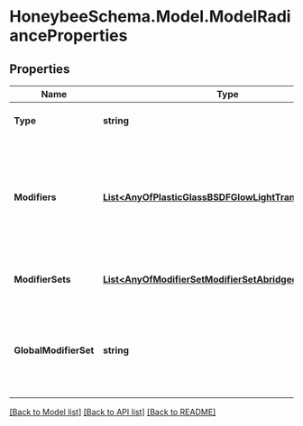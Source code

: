 
# HoneybeeSchema.Model.ModelRadianceProperties

## Properties

Name | Type | Description | Notes
------------ | ------------- | ------------- | -------------
**Type** | **string** |  | [optional] [readonly] [default to "ModelRadianceProperties"]
**Modifiers** | [**List&lt;AnyOfPlasticGlassBSDFGlowLightTransVoidMirror&gt;**](AnyOfPlasticGlassBSDFGlowLightTransVoidMirror.md) | A list of all unique modifiers in the model. This includes modifiers across all Faces, Apertures, Doors, Shades, Room ModifierSets, and the global_modifier_set. (default: []). | [optional] 
**ModifierSets** | [**List&lt;AnyOfModifierSetModifierSetAbridged&gt;**](AnyOfModifierSetModifierSetAbridged.md) | A list of all unique Room-Assigned ModifierSets in the Model (default: []). | [optional] 
**GlobalModifierSet** | **string** | Identifier of a ModifierSet or ModifierSetAbridged object to be used as as a default object for all unassigned objects in the Model (default: None). | [optional] 

[[Back to Model list]](../README.md#documentation-for-models)
[[Back to API list]](../README.md#documentation-for-api-endpoints)
[[Back to README]](../README.md)


